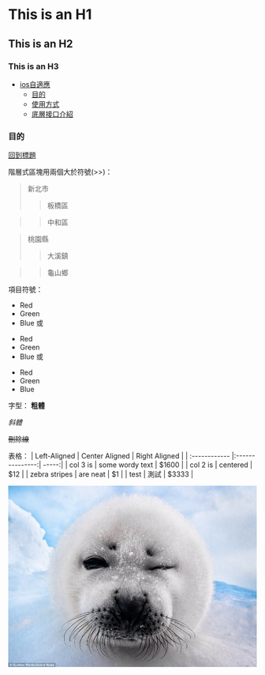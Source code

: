 # This is an H1

## This is an H2

### This is an H3

- [ios自適應](#ios自適應)
    - [目的](#目的)
    - [使用方式](#使用方式)
    - [底層接口介紹](#底層接口介紹)

### 目的
[回到標題](#ios自適應)

階層式區塊用兩個大於符號(>>)：

> 新北市
>>板橋區

>>中和區

> 桃園縣
>>大溪鎮

>>龜山鄉

項目符號：
*   Red
*   Green
*   Blue
或
+   Red
+   Green
+   Blue
或
-   Red
-   Green
-   Blue


字型：
**粗體**

*斜體*

~~刪除線~~

表格：
| Left-Aligned  | Center Aligned  | Right Aligned |
| :------------ |:---------------:| -----:|
| col 3 is      | some wordy text | $1600 |
| col 2 is      | centered        |   $12 |
| zebra stripes | are neat        |    $1 |
| test | 測試        |    $3333 |

![GITHUB]( https://github.com/weitsunglin/markDownDoc/blob/main/winkSeal.jpg "git圖示")
